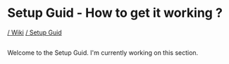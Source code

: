 # Setup Guid - How to get it working ?

[/ Wiki](README.md) [/ Setup Guid](Setup.md)

##
Welcome to the Setup Guid. I'm currently working on this section.